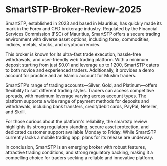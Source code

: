 # SmartSTP-Broker-Review-2025
SmartSTP, established in 2023 and based in Mauritius, has quickly made its mark in the Forex and CFD brokerage industry. Regulated by the Financial Services Commission (FSC) of Mauritius, SmartSTP offers a secure trading environment with diverse asset options, including forex, commodities, indices, metals, stocks, and cryptocurrencies.

This broker is known for its ultra-fast trade execution, hassle-free withdrawals, and user-friendly web trading platform. With a minimum deposit starting from just $0.01 and leverage up to 1:200, SmartSTP caters to both novice and experienced traders. Additionally, it provides a demo account for practice and an Islamic account for Muslim traders.

SmartSTP’s range of trading accounts—Silver, Gold, and Platinum—offers flexibility to suit different trading styles. Traders can access competitive spreads, with maximum leverage varying across account types. The platform supports a wide range of payment methods for deposits and withdrawals, including bank transfers, credit/debit cards, PayPal, Neteller, and Skrill.

For those curious about the platform's reliability, the smartstp review highlights its strong regulatory standing, secure asset protection, and dedicated customer support available Monday to Friday. While SmartSTP currently lacks a mobile trading app, plans for its release are underway.

In conclusion, SmartSTP is an emerging broker with robust features, attractive trading conditions, and strong regulatory backing, making it a compelling choice for traders seeking a reliable and innovative platform.

